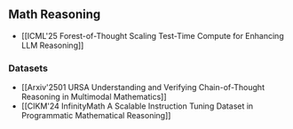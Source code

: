 
## Math Reasoning 
+ [[ICML'25 Forest-of-Thought Scaling Test-Time Compute for Enhancing LLM Reasoning]]

### Datasets 
+ [[Arxiv'2501 URSA Understanding and Verifying Chain-of-Thought Reasoning in Multimodal Mathematics]]
+ [[CIKM'24 InfinityMath A Scalable Instruction Tuning Dataset in Programmatic Mathematical Reasoning]]

